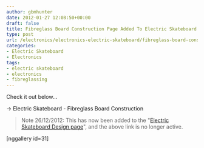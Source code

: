 ```yaml
---
author: gbmhunter
date: 2012-01-27 12:08:50+00:00
draft: false
title: Fibreglass Board Construction Page Added To Electric Skateboard Project
type: post
url: /electronics/electronics-electric-skateboard/fibreglass-board-construction-page-added-to-electric-skateboard-project
categories:
- Electric Skateboard
- Electronics
tags:
- electric skateboard
- electronics
- fibreglassing
---
```


Check it out below...

-> Electric Skateboard - Fibreglass Board Construction

> Note 26/12/2012: This has now been added to the "[Electric Skateboard Design page](http://blog.mbedded.ninja/electronics/projects/electric-skateboard/electric-skateboard-design)", and the above link is no longer active.

[nggallery id=31]
